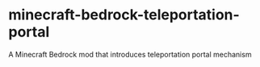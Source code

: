 # minecraft-bedrock-teleportation-portal
A Minecraft Bedrock mod that introduces teleportation portal mechanism

